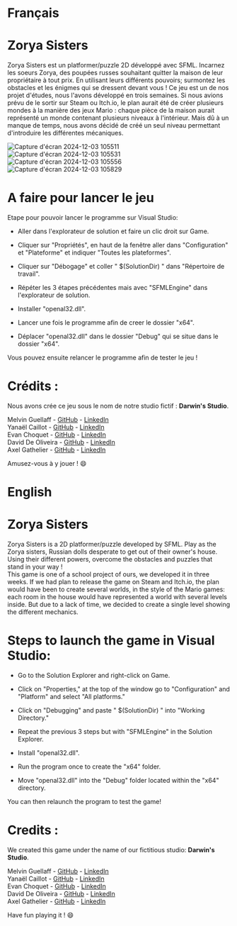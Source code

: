 # Français

# Zorya Sisters  

Zorya Sisters est un platformer/puzzle 2D développé avec SFML. Incarnez les soeurs Zorya, des poupées russes souhaitant quitter la maison de leur propriétaire à tout prix. En utilisant leurs différents pouvoirs; surmontez les obstacles et les énigmes qui se dressent devant vous !
Ce jeu est un de nos projet d'études, nous l'avons développé en trois semaines. Si nous avions prévu de le sortir sur Steam ou Itch.io, le plan aurait été de créer plusieurs mondes à la manière des jeux Mario : chaque pièce de la maison aurait représenté un monde contenant plusieurs niveaux à l'intérieur. Mais dû à un manque de temps, nous avons décidé de créé un seul niveau permettant d'introduire les différentes mécaniques.  

![Capture d'écran 2024-12-03 105511](https://github.com/user-attachments/assets/35a8c966-8d53-4258-a33c-f9471181a2f2)
![Capture d'écran 2024-12-03 105531](https://github.com/user-attachments/assets/a6a6071e-feaa-450e-9ec1-13e3011ae5af)
![Capture d'écran 2024-12-03 105556](https://github.com/user-attachments/assets/0ee1cd29-54b5-43d3-8bad-4589e875c661)
![Capture d'écran 2024-12-03 105829](https://github.com/user-attachments/assets/c0658abd-601f-4a2d-98ac-aa50fcd2ff49)

# A faire pour lancer le jeu

Etape pour pouvoir lancer le programme sur Visual Studio:

- Aller dans l'explorateur de solution et faire un clic droit sur Game.
- Cliquer sur "Propriétés", en haut de la fenêtre aller dans "Configuration" et "Plateforme" et indiquer "Toutes les plateformes".
- Cliquer sur "Débogage" et coller " $(SolutionDir) " dans "Répertoire de travail".
- Répéter les 3 étapes précédentes mais avec "SFMLEngine" dans l'explorateur de solution.

- Installer "openal32.dll".
- Lancer une fois le programme afin de creer le dossier "x64".
- Déplacer "openal32.dll" dans le dossier "Debug" qui se situe dans le dossier "x64".

Vous pouvez ensuite relancer le programme afin de tester le jeu !


# Crédits :  

Nous avons crée ce jeu sous le nom de notre studio fictif : **Darwin's Studio**.  

Melvin Guellaff - [GitHub](https://github.com/Mguellaff) - [LinkedIn](https://www.linkedin.com/in/melvin-guellaff-353628202/)  
Yanaël Caillot - [GitHub](https://github.com/Dranemo) - [LinkedIn](https://www.linkedin.com/in/ycaillot/)  
Evan Choquet - [GitHub](https://github.com/Snip2Fou) - [LinkedIn](https://www.linkedin.com/in/evan-choquet-a9031b265/)  
David De Oliveira - [GitHub](https://github.com/Vindiss) - [LinkedIn](https://www.linkedin.com/in/david-de-oliveira-bb48941b0/)  
Axel Gathelier - [GitHub](https://github.com/GolfOcean334) - [LinkedIn](https://www.linkedin.com/in/axel-gathelier-13198b252/)  

Amusez-vous à y jouer ! 😄




# English

# Zorya Sisters 

Zorya Sisters is a 2D platformer/puzzle developed by SFML. Play as the Zorya sisters, Russian dolls desperate to get out of their owner's house. Using their different powers, overcome the obstacles and puzzles that stand in your way !  
This game is one of a school project of ours, we developed it in three weeks. If we had plan to release the game on Steam and Itch.io, the plan would have been to create several worlds, in the style of the Mario games: each room in the house would have represented a world with several levels inside. But due to a lack of time, we decided to create a single level showing the different mechanics.  


# Steps to launch the game in Visual Studio:

- Go to the Solution Explorer and right-click on Game.
- Click on "Properties," at the top of the window go to "Configuration" and "Platform" and select "All platforms."
- Click on "Debugging" and paste " $(SolutionDir) " into "Working Directory."
- Repeat the previous 3 steps but with "SFMLEngine" in the Solution Explorer.

- Install "openal32.dll".
- Run the program once to create the "x64" folder.
- Move "openal32.dll" into the "Debug" folder located within the "x64" directory.

You can then relaunch the program to test the game!

# Credits :

We created this game under the name of our fictitious studio: **Darwin's Studio**.

Melvin Guellaff - [GitHub](https://github.com/Mguellaff) - [LinkedIn](https://www.linkedin.com/in/melvin-guellaff-353628202/)  
Yanaël Caillot - [GitHub](https://github.com/Dranemo) - [LinkedIn](https://www.linkedin.com/in/ycaillot/)  
Evan Choquet - [GitHub](https://github.com/Snip2Fou) - [LinkedIn](https://www.linkedin.com/in/evan-choquet-a9031b265/)  
David De Oliveira - [GitHub](https://github.com/Vindiss) - [LinkedIn](https://www.linkedin.com/in/david-de-oliveira-bb48941b0/)  
Axel Gathelier - [GitHub](https://github.com/GolfOcean334) - [LinkedIn](https://www.linkedin.com/in/axel-gathelier-13198b252/)  

Have fun playing it ! 😄
